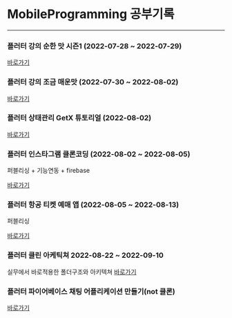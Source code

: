 # MobileProgramming 공부기록

---

### 플러터 강의 순한 맛 시즌1 (2022-07-28 ~ 2022-07-29)

[바로가기](https://github.com/ChanhyukPark-Tech/MobileProgramming/tree/main/flutter_initial_app)

### 플러터 강의 조금 매운맛 (2022-07-30 ~ 2022-08-02)

[바로가기](https://github.com/ChanhyukPark-Tech/MobileProgramming/tree/main/flutter_semi_spicy_tutorial)

### 플러터 상태관리 GetX 튜토리얼 (2022-08-02)

[바로가기](https://github.com/ChanhyukPark-Tech/MobileProgramming/tree/main/flutter_getx_tutorial)

### 플러터 인스타그램 클론코딩 (2022-08-02 ~ 2022-08-05)
퍼블리싱 + 기능연동 + firebase

[바로가기](https://github.com/ChanhyukPark-Tech/MobileProgramming/tree/main/flutter_instagram_clone)

### 플러터 항공 티켓 예매 앱 (2022-08-05 ~ 2022-08-13)
퍼블리싱 

[바로가기](https://github.com/ChanhyukPark-Tech/MobileProgramming/tree/main/flutter_ticket_book_app)

### 플러터 클린 아케틱쳐 2022-08-22 ~ 2022-09-10
실무에서 바로적용한 폴더구조와 아키텍쳐
[바로가기](https://github.com/ChanhyukPark-Tech/MobileProgramming/tree/main/flutter_clean_architecture)


### 플러터 파이어베이스 채팅 어플리케이션 만들기(not 클론)

[바로가기](https://github.com/ChanhyukPark-Tech/MobileProgramming/tree/main/flutter_chanhyuk_talk)
